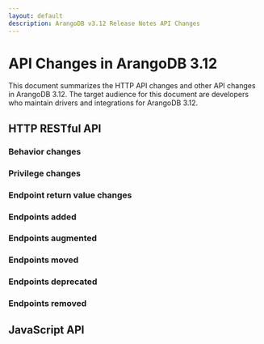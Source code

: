 ```yaml
---
layout: default
description: ArangoDB v3.12 Release Notes API Changes
---
```

API Changes in ArangoDB 3.12
============================

This document summarizes the HTTP API changes and other API changes in ArangoDB 3.12.
The target audience for this document are developers who maintain drivers and
integrations for ArangoDB 3.12.

## HTTP RESTful API

### Behavior changes



### Privilege changes



### Endpoint return value changes



### Endpoints added



### Endpoints augmented



### Endpoints moved



### Endpoints deprecated



### Endpoints removed



## JavaScript API

